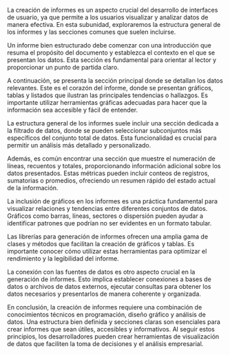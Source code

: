 La creación de informes es un aspecto crucial del desarrollo de interfaces de usuario, ya que permite a los usuarios visualizar y analizar datos de manera efectiva. En esta subunidad, exploraremos la estructura general de los informes y las secciones comunes que suelen incluirse.

Un informe bien estructurado debe comenzar con una introducción que resuma el propósito del documento y establezca el contexto en el que se presentan los datos. Esta sección es fundamental para orientar al lector y proporcionar un punto de partida claro.

A continuación, se presenta la sección principal donde se detallan los datos relevantes. Este es el corazón del informe, donde se presentan gráficos, tablas y listados que ilustran las principales tendencias o hallazgos. Es importante utilizar herramientas gráficas adecuadas para hacer que la información sea accesible y fácil de entender.

La estructura general de los informes suele incluir una sección dedicada a la filtrado de datos, donde se pueden seleccionar subconjuntos más específicos del conjunto total de datos. Esta funcionalidad es crucial para permitir un análisis más detallado y personalizado.

Además, es común encontrar una sección que muestre el numeración de líneas, recuentos y totales, proporcionando información adicional sobre los datos presentados. Estas métricas pueden incluir conteos de registros, sumatorias o promedios, ofreciendo un resumen rápido del estado actual de la información.

La inclusión de gráficos en los informes es una práctica fundamental para visualizar relaciones y tendencias entre diferentes conjuntos de datos. Gráficos como barras, líneas, sectores o dispersión pueden ayudar a identificar patrones que podrían no ser evidentes en un formato tabular.

Las librerías para generación de informes ofrecen una amplia gama de clases y métodos que facilitan la creación de gráficos y tablas. Es importante conocer cómo utilizar estas herramientas para optimizar el rendimiento y la legibilidad del informe.

La conexión con las fuentes de datos es otro aspecto crucial en la generación de informes. Esto implica establecer conexiones a bases de datos o archivos de datos externos, ejecutar consultas para obtener los datos necesarios y presentarlos de manera coherente y organizada.

En conclusión, la creación de informes requiere una combinación de conocimientos técnicos en programación, diseño gráfico y análisis de datos. Una estructura bien definida y secciones claras son esenciales para crear informes que sean útiles, accesibles y informativos. Al seguir estos principios, los desarrolladores pueden crear herramientas de visualización de datos que faciliten la toma de decisiones y el análisis empresarial.
